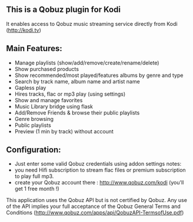 This is a Qobuz plugin for Kodi
-------------------------------
It enables access to Qobuz music streaming service directly from Kodi (http://kodi.tv)

Main Features: 
--------------

- Manage playlists (show/add/remove/create/rename/delete)
- Show purchased products
- Show recommended/most played/features  albums by genre and type 
- Search by track name, album name and artist name
- Gapless play
- Hires tracks, flac or mp3 play (using settings)
- Show and manage favorites
- Music Library bridge using flask
- Add/Remove Friends & browse their public playlists
- Genre browsing
- Public playlists
- Preview (1 min by track) without account 

Configuration:
--------------
- Just enter some valid Qobuz credentials using addon settings
notes: 
- you need Hifi subscription to stream flac files or premium subscription to play full mp3. 
- create your Qobuz account there : http://www.qobuz.com/kodi (you'll get 1 free month !) 

This application uses the Qobuz API but is not certified by Qobuz.
Any use of the API implies your full acceptance of the Qobuz General Terms and Conditions (http://www.qobuz.com/apps/api/QobuzAPI-TermsofUse.pdf)
